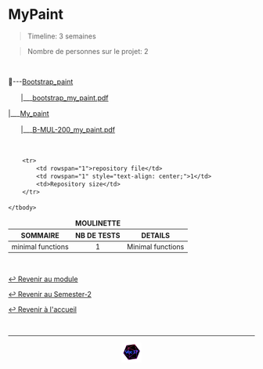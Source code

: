 # MyPaint

> Timeline: 3 semaines

> Nombre de personnes sur le projet: 2

<br>

📂---[Bootstrap_paint](https://github.com/Studio-17/Epitech-Subjects/tree/main/Semester-2/B-MUL-200/MyPaint/Bootstrap_paint)

ㅤㅤ|\_\_\_[bootstrap_my_paint.pdf](https://github.com/Studio-17/Epitech-Subjects/blob/main/Semester-2/B-MUL-200/MyPaint/Bootstrap_paint/bootstrap_my_paint.pdf)

|\_\_\_[My_paint](https://github.com/Studio-17/Epitech-Subjects/tree/main/Semester-2/B-MUL-200/MyPaint/My_paint)

ㅤㅤ|\_\_\_[B-MUL-200_my_paint.pdf](https://github.com/Studio-17/Epitech-Subjects/blob/main/Semester-2/B-MUL-200/MyPaint/My_paint/B-MUL-200_my_paint.pdf)


<br>


<table align="center">
    <thead>
        <tr>
            <td colspan="3" align="center"><strong>MOULINETTE</strong></td>
        </tr>
        <tr>
            <th>SOMMAIRE</th>
            <th>NB DE TESTS</th>
            <th>DETAILS</th>
        </tr>
    </thead>
    <tbody>
        <tr>
            <td rowspan="1">minimal functions</td>
            <td rowspan="1" style="text-align: center;">1</td>
            <td>Minimal functions</td>
        </tr>
    
        <tr>
            <td rowspan="1">repository file</td>
            <td rowspan="1" style="text-align: center;">1</td>
            <td>Repository size</td>
        </tr>
    
	</tbody>
</table>

<br>

[↩️ Revenir au module](https://github.com/Studio-17/Epitech-Subjects/blob/main/Semester-2/B-MUL-200)

[↩️ Revenir au Semester-2](https://github.com/Studio-17/Epitech-Subjects/blob/main/Semester-2)

[↩️ Revenir à l'accueil](https://github.com/Studio-17/Epitech-Subjects/)

<br>

---

<div align="center">

<a href="https://github.com/Studio-17" target="_blank"><img src="../../../assets/voc17.gif" width="40"></a>

</div>